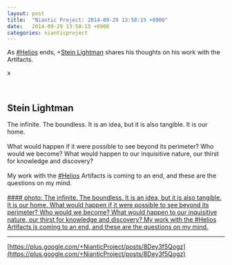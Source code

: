 ```yaml
---
layout: post
title:  "Niantic Project: 2014-09-29 13:58:15 +0900"
date:   2014-09-29 13:58:15 +0900
categories: nianticproject
---
```

As [#Helios](https://plus.google.com/s/%23Helios "") ends, +[Stein Lightman](https://plus.google.com/115238965157544465033 "") shares his thoughts on his work with the Artifacts.

x<div class="shared"><br /><h2>Stein Lightman</h2>The infinite. The boundless. It is an idea, but it is also tangible. It is our home.<br /><br />What would happen if it were possible to see beyond its perimeter? Who would we become? What would happen to our inquisitive nature, our thirst for knowledge and discovery?<br /><br />My work with the <a rel="nofollow" class="ot-hashtag" href="https://plus.google.com/s/%23Helios">#Helios</a> Artifacts is coming to an end, and these are the questions on my mind.<br /><br /></div>
[#### photo: The infinite. The boundless. It is an idea, but it is also tangible. It is our home.
What would happen if it were possible to see beyond its perimeter? Who would we become? What would happen to our inquisitive nature, our thirst for knowledge and discovery?
My work with the #Helios Artifacts is coming to an end, and these are the questions on my mind.](https://lh3.googleusercontent.com/-GzGfOCZkajo/VCjmcfy5kMI/AAAAAAAABi4/JAj8M_8EVrI/w1000-h1047/Unbounded.png "")
- - -
[https://plus.google.com/+NianticProject/posts/8Dey3f5Qogz](https://plus.google.com/+NianticProject/posts/8Dey3f5Qogz)
